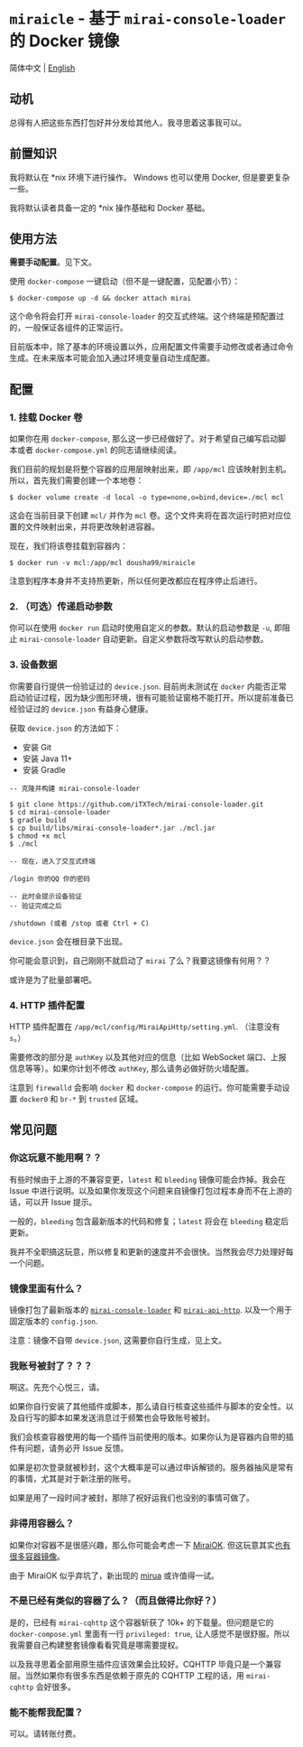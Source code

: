 # `miraicle` - 基于 `mirai-console-loader` 的 Docker 镜像

简体中文 | [English](README.md)

## 动机

总得有人把这些东西打包好并分发给其他人。我寻思着这事我可以。

## 前置知识

我将默认在 *nix 环境下进行操作。
Windows 也可以使用 Docker, 但是要更复杂一些。

我将默认读者具备一定的 *nix 操作基础和 Docker 基础。

## 使用方法

**需要手动配置**。见下文。

使用 `docker-compose` 一键启动（但不是一键配置，见配置小节）：

```
$ docker-compose up -d && docker attach mirai
```

这个命令将会打开 `mirai-console-loader` 的交互式终端。这个终端是预配置过的，一般保证各组件的正常运行。

目前版本中，除了基本的环境设置以外，应用配置文件需要手动修改或者通过命令生成。在未来版本可能会加入通过环境变量自动生成配置。

## 配置

### 1. 挂载 Docker 卷

如果你在用 `docker-compose`, 那么这一步已经做好了。对于希望自己编写启动脚本或者 `docker-compose.yml` 的同志请继续阅读。

我们目前的规划是将整个容器的应用层映射出来，即 `/app/mcl` 应该映射到主机。所以，首先我们需要创建一个本地卷：

```
$ docker volume create -d local -o type=none,o=bind,device=./mcl mcl
```

这会在当前目录下创建 `mcl/` 并作为 `mcl` 卷。这个文件夹将在首次运行时把对应位置的文件映射出来，并将更改映射进容器。

现在，我们将该卷挂载到容器内：

```
$ docker run -v mcl:/app/mcl dousha99/miraicle
```

注意到程序本身并不支持热更新，所以任何更改都应在程序停止后进行。

### 2. （可选）传递启动参数

你可以在使用 `docker run` 启动时使用自定义的参数。默认的启动参数是 `-u`, 即阻止 `mirai-console-loader` 自动更新。自定义参数将改写默认的启动参数。

### 3. 设备数据

你需要自行提供一份验证过的 `device.json`. 
目前尚未测试在 `docker` 内能否正常启动验证过程，因为缺少图形环境，很有可能验证窗格不能打开。所以提前准备已经验证过的 `device.json` 有益身心健康。

获取 `device.json` 的方法如下：

* 安装 Git
* 安装 Java 11+
* 安装 Gradle

```
-- 克隆并构建 mirai-console-loader

$ git clone https://github.com/iTXTech/mirai-console-loader.git
$ cd mirai-console-loader
$ gradle build
$ cp build/libs/mirai-console-loader*.jar ./mcl.jar
$ chmod +x mcl
$ ./mcl

-- 现在，进入了交互式终端

/login 你的QQ 你的密码

-- 此时会提示设备验证
-- 验证完成之后

/shutdown (或者 /stop 或者 Ctrl + C)
```

`device.json` 会在根目录下出现。

你可能会意识到，自己刚刚不就启动了 `mirai` 了么？我要这镜像有何用？？

或许是为了批量部署吧。

### 4. HTTP 插件配置

HTTP 插件配置在 `/app/mcl/config/MiraiApiHttp/setting.yml`. （注意没有 `s`。）

需要修改的部分是 `authKey` 以及其他对应的信息（比如 WebSocket 端口、上报信息等等）。如果你计划不修改 `authKey`, 那么请务必做好防火墙配置。

注意到 `firewalld` 会影响 `docker` 和 `docker-compose` 的运行。你可能需要手动设置 `docker0` 和 `br-*` 到 `trusted` 区域。

## 常见问题

### 你这玩意不能用啊？？

有些时候由于上游的不兼容变更，`latest` 和 `bleeding` 镜像可能会炸掉。我会在 Issue 中进行说明。以及如果你发现这个问题来自镜像打包过程本身而不在上游的话，可以开 Issue 提示。

一般的，`bleeding` 包含最新版本的代码和修复；`latest` 将会在 `bleeding` 稳定后更新。

我并不全职搞这玩意，所以修复和更新的速度并不会很快。当然我会尽力处理好每一个问题。

### 镜像里面有什么？

镜像打包了最新版本的 [`mirai-console-loader`](https://github.com/iTXTech/mirai-console-loader) 和 [`mirai-api-http`](https://github.com/project-mirai/mirai-api-http). 以及一个用于固定版本的 `config.json`.

注意：镜像不自带 `device.json`, 这需要你自行生成，见上文。

### 我账号被封了？？？

啊这。先充个心悦三，请。

如果你自行安装了其他插件或脚本，那么请自行核查这些插件与脚本的安全性。以及自行写的脚本如果发送消息过于频繁也会导致账号被封。

我们会核查容器使用的每一个插件当前使用的版本。如果你认为是容器内自带的插件有问题，请务必开 Issue 反馈。

如果是初次登录就被秒封，这个大概率是可以通过申诉解锁的。服务器抽风是常有的事情，尤其是对于新注册的账号。

如果是用了一段时间才被封，那除了祝好运我们也没别的事情可做了。

### 非得用容器么？

如果你对容器不是很感兴趣，那么你可能会考虑一下 [MiraiOK](https://github.com/LXY1226/MiraiOK). 但这玩意其实[也有很多容器镜像](https://github.com/search?q=MiraiOK)。

由于 MiraiOK 似乎弃坑了，新出现的 [mirua](https://github.com/zkonge/mirua) 或许值得一试。

### 不是已经有类似的容器了么？（而且做得比你好？）

是的，已经有 `mirai-cqhttp` 这个容器斩获了 10k+ 的下载量。但问题是它的 `docker-compose.yml` 里面有一行 `privileged: true`, 让人感觉不是很舒服。所以我需要自己构建整套镜像看看究竟是哪需要提权。

以及我寻思着全部用原生插件应该效果会比较好。CQHTTP 毕竟只是一个兼容层。当然如果你有很多东西是依赖于原先的 CQHTTP 工程的话，用 `mirai-cqhttp` 会好很多。

### 能不能帮我配置？

可以。请转账付费。
